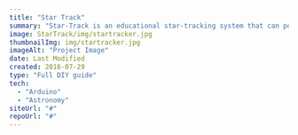 ```yaml
---
title: "Star Track"
summary: "Star-Track is an educational star-tracking system that can point and track any object in the night sky using its celestial coordinates."
image: StarTrack/img/startracker.jpg
thumbnailImg: img/startracker.jpg
imageAlt: "Project Image"
date: Last Modified
created: 2016-07-29
type: "Full DIY guide"
tech:
  - "Arduino"
  - "Astronomy"
siteUrl: "#"
repoUrl: "#"
---
```


